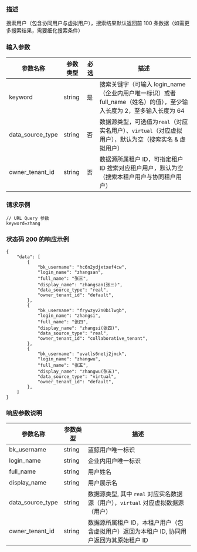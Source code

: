 ### 描述

搜索用户（包含协同用户与虚拟用户），搜索结果默认返回前 100 条数据（如需更多搜索结果，需要细化搜索条件）

### 输入参数

| 参数名称             | 参数类型   | 必选 | 描述                                                                      |
|------------------|--------|----|-------------------------------------------------------------------------|
| keyword          | string | 是  | 搜索关键字（可输入 login_name（企业内用户唯一标识）或者 full_name（姓名）的值），至少输入长度为 2，至多输入长度为 64 |
| data_source_type | string | 否  | 数据源类型，可选值为`real`（对应实名用户）、`virtual`（对应虚拟用户），默认为空（搜索实名 & 虚拟用户）            |
| owner_tenant_id  | string | 否  | 数据源所属租户 ID，可指定租户 ID 搜索对应租户用户，默认为空（搜索本租户用户与协同租户用户）                       |

### 请求示例

```
// URL Query 参数
keyword=zhang
```

### 状态码 200 的响应示例

```json5
{
    "data": [
        {
            "bk_username": "hc6n2ydjxtxef4cw",
            "login_name": "zhangsan",
            "full_name": "张三",
            "display_name": "zhangsan(张三)",
            "data_source_type": "real",
            "owner_tenant_id": "default",
        },
        {
            "bk_username": "frywzyv2n0bilwgb",
            "login_name": "zhangsi",
            "full_name": "张四",
            "display_name": "zhangsi(张四)",
            "data_source_type": "real",
            "owner_tenant_id": "collaborative_tenant",
        },
        {
            "bk_username": "uvatls6netj2jmck",
            "login_name": "zhangwu",
            "full_name": "张五",
            "display_name": "zhangwu(张五)",
            "data_source_type": "virtual",
            "owner_tenant_id": "default",
        },
    ]
}
```

### 响应参数说明

| 参数名称             | 参数类型   | 描述                                                 |
|------------------|--------|----------------------------------------------------|
| bk_username      | string | 蓝鲸用户唯一标识                                           |
| login_name       | string | 企业内用户唯一标识                                          |
| full_name        | string | 用户姓名                                               |
| display_name     | string | 用户展示名                                              |
| data_source_type | string | 数据源类型, 其中 `real` 对应实名数据源（用户），`virtual` 对应虚拟数据源（用户） |
| owner_tenant_id  | string | 数据源所属租户 ID，本租户用户（包含虚拟用户）返回为本租户 ID, 协同用户返回为其原始租户 ID |

